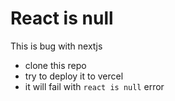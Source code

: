 # React is null

This is bug with nextjs

- clone this repo
- try to deploy it to vercel
- it will fail with `react is null` error
